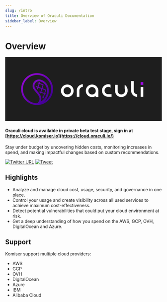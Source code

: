 ```yaml
---
slug: /intro
title: Overview of Oraculi Documentation
sidebar_label: Overview
---
```

# Overview

![Oraculi](/../static/img/logo-for-intro-page.png)

#### Oraculi cloud is available in private beta test stage, sign in at [https://cloud.komiser.io](https://cloud.oraculi.io/)

Stay under budget by uncovering hidden costs, monitoring increases in spend, and making impactful changes based on custom recommendations.

[![Twitter URL](https://img.shields.io/twitter/url/https/twitter.com/fold_left.svg?style=social&label=Follow%20%40mlabouardy)](https://twitter.com/mlabouardy) [![Tweet](https://img.shields.io/twitter/url/http/shields.io.svg?style=social)](https://twitter.com/intent/tweet?text=Optimize%20Cost%20and%20Security%20on%20AWS&url=https://github.com/mlabouardy/komiser&via=mlabouardy&hashtags=komiser,aws,gcp,cloud,serverless,devops)

## Highlights

* Analyze and manage cloud cost, usage, security, and governance in one place.
* Control your usage and create visibility across all used services to achieve maximum cost-effectiveness.
* Detect potential vulnerabilities that could put your cloud environment at risk.
* Get a deep understanding of how you spend on the AWS, GCP, OVH, DigitalOcean and Azure.
 
## Support

Komiser support multiple cloud providers:

* AWS
* GCP
* OVH
* DigitalOcean
* Azure
* IBM
* Alibaba Cloud